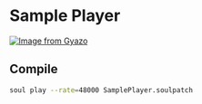 #  Sample Player  
[![Image from Gyazo](https://i.gyazo.com/74a11863b1a9f06d795f4fa4e3649d46.png)](https://gyazo.com/74a11863b1a9f06d795f4fa4e3649d46)

## Compile  
```bash
soul play --rate=48000 SamplePlayer.soulpatch
```
